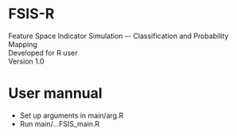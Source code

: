 # FSIS-R
Feature Space Indicator Simulation -- Classification and Probability Mapping<br/>
Developed for R user<br/>
Version 1.0<br/>
# User mannual
* Set up arguments in main/arg.R
* Run main/...FSIS_main.R
